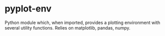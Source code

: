# pyplot-env
Python module which, when imported, provides a plotting environment with several utility functions. Relies on matplotlib, pandas, numpy.
